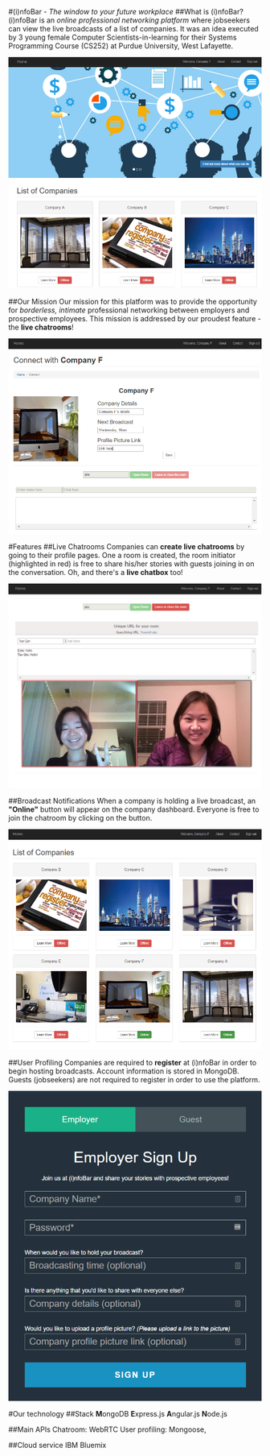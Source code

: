 #(i)nfoBar - <em>The window to your future workplace</em>
##What is (i)nfoBar?
(i)nfoBar is an <em>online professional networking platform</em> where jobseekers can view the live broadcasts of a list of companies. It was an idea executed by 3 young female Computer Scientists-in-learning for their Systems Programming Course (CS252) at Purdue University, West Lafayette.

![Dashboard](screenshots/dashboard_01.PNG)

##Our Mission
Our mission for this platform was to provide the opportunity for <em>borderless, intimate</em> professional networking between employers and prospective employees. This mission is addressed by our proudest feature - the **live chatrooms**!

![Profile](screenshots/profile_03.PNG)

#Features
##Live Chatrooms
Companies can **create live chatrooms** by going to their profile pages. One a room is created, the room initiator (highlighted in red) is free to share his/her stories with guests joining in on the conversation. Oh, and there's a **live chatbox** too!

![Chatroom](screenshots/chatroom_01.png)

##Broadcast Notifications
When a company is holding a live broadcast, an **"Online"** button will appear on the company dashboard. Everyone is free to join the chatroom by clicking on the button.

![Dashboard](screenshots/dashboard_02.PNG)

##User Profiling
Companies are required to **register** at (i)nfoBar in order to begin hosting broadcasts. Account information is stored in MongoDB. Guests (jobseekers) are not required to register in order to use the platform.

![Register](screenshots/register_01.PNG)

#Our technology
##Stack
**M**ongoDB **E**xpress.js **A**ngular.js **N**ode.js

##Main APIs
Chatroom: WebRTC
User profiling: Mongoose, 

##Cloud service
IBM Bluemix
